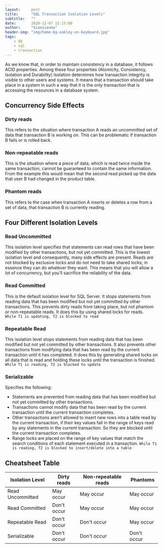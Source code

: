 ```yaml
---
layout:     post
title:      "SQL Transaction Isolation Levels"
subtitle:   ""
date:       2020-12-07 15:15:00
author:     "Xiaoxianma"
header-img: "img/home-bg-oakley-on-keyboard.jpg"
tags:
    - db
    - sql
    - transaction
---
```


As we know that, in order to maintain consistency in a database, it follows ACID properties. Among these four properties (Atomicity, Consistency, Isolation and Durability) Isolation determines how transaction integrity is visible to other users and systems. It means that a transaction should take place in a system in such a way that it is the only transaction that is accessing the resources in a database system.

## Concurrency Side Effects

### Dirty reads
This refers to the situation where transaction A reads an uncommitted set of data that transaction B is working on. This can be problematic if transaction B fails or is rolled back.

### Non-repeatable reads
This is the situation where a piece of data, which is read twice inside the same transaction, cannot be guaranteed to contain the same information. From the example this would mean that the second read picked up the data that user B had changed in the product table.

### Phantom reads
This refers to the case when transaction A inserts or deletes a row from a set of data, that transaction B is currently reading.


## Four Different Isolation Levels

### Read Uncommitted
This isolation level specifies that statements can read rows that have been modified by other transactions, but not yet committed. This is the lowest isolation level and consequently, many side effects are present. Reads are not blocked by exclusive locks and do not need to take shared locks; in essence they can do whatever they want. This means that you will allow a lot of concurrency, but you’ll sacrifice the reliability of the data.

### Read Committed
This is the default isolation level for SQL Server. It stops statements from reading data that has been modified but not yet committed by other transactions. This prevents dirty reads from taking place, but not phantom or non-repeatable reads. It does this by using shared locks for reads.  
`While T1 is updating, T2 is blocked to read`

### Repeatable Read
This isolation level stops statements from reading data that has been modified but not yet committed by other transactions. It also prevents other transactions from modifying data that has been read by the current transaction until it has completed. It does this by generating shared locks on all data that is read and holding these locks until the transaction is finished.
`While T1 is reading, T2 is blocked to update`

### Serializable
Specifies the following:  

- Statements are prevented from reading data that has been modified but not yet committed by other transactions.
- Transactions cannot modify data that has been read by the current transaction until the current transaction completes.
- Other transactions aren’t allowed to insert new rows into a table read by the current transaction, if their key values fall in the range of keys read by any statements in the current transaction. So they are blocked until the current transaction completes.
- Range locks are placed on the range of key values that match the search conditions of each statement executed in a transaction.
`While T1 is reading, T2 is blocked to insert/delete into a table`

## Cheatsheet Table
| Isolation Level  | Dirty reads | Non-repeatable reads | Phantoms    |
|------------------|-------------|----------------------|-------------|
| Read Uncommitted | May occur   | May occur            | May occur   |
| Read Committed   | Don't occur | May occur            | May occur   |
| Repeatable Read  | Don't occur | Don't occur          | May occur   |
| Serializable     | Don't occur | Don't occur          | Don't occur |